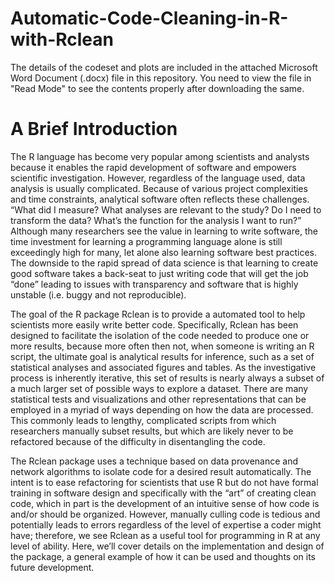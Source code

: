 # Automatic-Code-Cleaning-in-R-with-Rclean

The details of the codeset and plots are included in the attached Microsoft Word Document (.docx) file in this repository. 
You need to view the file in "Read Mode" to see the contents properly after downloading the same.

A Brief Introduction
=====================

The R language has become very popular among scientists and analysts
because it enables the rapid development of software and empowers
scientific investigation. However, regardless of the language used,
data analysis is usually complicated. Because of various project
complexities and time constraints, analytical software often reflects
these challenges. “What did I measure? What analyses are relevant to
the study? Do I need to transform the data? What’s the function for the
analysis I want to run?” Although many researchers see the value in
learning to write software, the time investment for learning a
programming language alone is still exceedingly high for many, let
alone also learning software best practices. The downside to the rapid
spread of data science is that learning to create good software takes
a back-seat to just writing code that will get the job “done” leading
to issues with transparency and software that is highly unstable
(i.e. buggy and not reproducible).

The goal of the R package Rclean 
is to provide a automated tool to help scientists more easily write
better code. Specifically, Rclean
has been designed to facilitate the isolation of the code needed to
produce one or more results, because more often then not, when someone
is writing an R script, the ultimate goal is analytical results for
inference, such as a set of statistical analyses and associated
figures and tables. As the investigative process is inherently
iterative, this set of results is nearly always a subset of a much
larger set of possible ways to explore a dataset. There are many
statistical tests and visualizations and other representations that
can be employed in a myriad of ways depending on how the data are
processed. This commonly leads to lengthy, complicated scripts from
which researchers manually subset results, but which are likely never
to be refactored because of the difficulty in disentangling the code.

The Rclean package uses a
technique based on data provenance and network algorithms to isolate
code for a desired result automatically. The intent is to ease
refactoring for scientists that use R but do not have formal training
in software design and specifically with the “art” of creating clean
code, which in part is the development of an intuitive sense of how
code is and/or should be organized. However, manually culling code is
tedious and potentially leads to errors regardless of the level of
expertise a coder might have; therefore, we see
Rclean as a useful tool for
programming in R at any level of ability. Here, we’ll cover
details on the implementation and design of the package, a general
example of how it can be used and thoughts on its future development.
